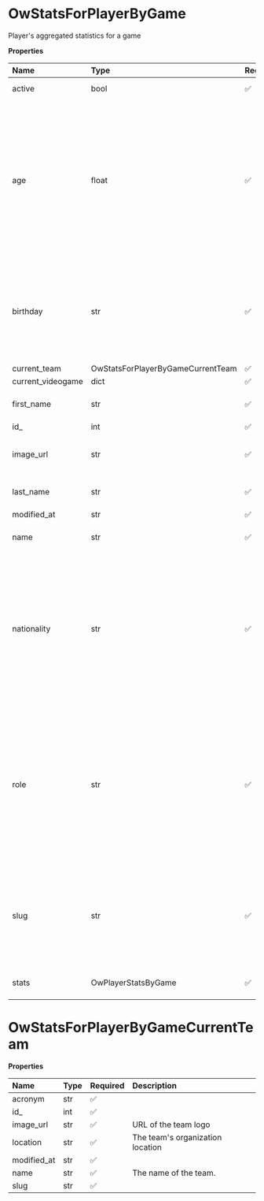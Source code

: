 # OwStatsForPlayerByGame

Player's aggregated statistics for a game

**Properties**

| Name              | Type                              | Required | Description                                                                                                                                                                                                                                    |
| :---------------- | :-------------------------------- | :------- | :--------------------------------------------------------------------------------------------------------------------------------------------------------------------------------------------------------------------------------------------- |
| active            | bool                              | ✅       | Whether player is active                                                                                                                                                                                                                       |
| age               | float                             | ✅       | Age of the player, `null` if unknown. When `birthday` is `null`, `age` is an approxiamation. Read more about [players' age](/docs/about-players-age) <br/>**Note**: This field is only present for users running the Historical plan or above. |
| birthday          | str                               | ✅       | Birth day of the player, `YYYY-MM-DD` format. `null` if unknown. <br/>**Note**: This field is only present for users running the Historical plan or above.                                                                                     |
| current_team      | OwStatsForPlayerByGameCurrentTeam | ✅       |                                                                                                                                                                                                                                                |
| current_videogame | dict                              | ✅       |                                                                                                                                                                                                                                                |
| first_name        | str                               | ✅       | First name of the player. `null` if unknown                                                                                                                                                                                                    |
| id\_              | int                               | ✅       | ID of the player                                                                                                                                                                                                                               |
| image_url         | str                               | ✅       | URL to the photo of the player. `null` if not available.                                                                                                                                                                                       |
| last_name         | str                               | ✅       | Last name of the player. `null` if unknown                                                                                                                                                                                                     |
| modified_at       | str                               | ✅       |                                                                                                                                                                                                                                                |
| name              | str                               | ✅       | Professional name of the player                                                                                                                                                                                                                |
| nationality       | str                               | ✅       | Country code matching the nationality of the player according to the ISO 3166-1 standard (Alpha-2 code). <br/>In addition to the standard, the `XK` code is used for Kosovo. <br/>`null` if unknown                                            |
| role              | str                               | ✅       | Role/position of the player. Field value varies depending on the video game.`null` if unknown. <br/>**Note**: role is only available for DotA 2, League of Legends, and Overwatch players. <br/>`null` for other video games.                  |
| slug              | str                               | ✅       | Unique, human-readable identifier for the player. <br/>`id` and `slug` can be used interchangeably throughout the API.                                                                                                                         |
| stats             | OwPlayerStatsByGame               | ✅       | Player's statistics for a game                                                                                                                                                                                                                 |

# OwStatsForPlayerByGameCurrentTeam

**Properties**

| Name        | Type | Required | Description                      |
| :---------- | :--- | :------- | :------------------------------- |
| acronym     | str  | ✅       |                                  |
| id\_        | int  | ✅       |                                  |
| image_url   | str  | ✅       | URL of the team logo             |
| location    | str  | ✅       | The team's organization location |
| modified_at | str  | ✅       |                                  |
| name        | str  | ✅       | The name of the team.            |
| slug        | str  | ✅       |                                  |

